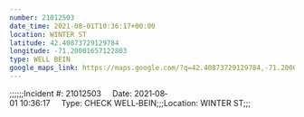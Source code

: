 ```yaml
---
number: 21012503
date_time: 2021-08-01T10:36:17+00:00
location: WINTER ST
latitude: 42.40873729129784
longitude: -71.20001657122803
type: WELL BEIN
google_maps_link: https://maps.google.com/?q=42.40873729129784,-71.20001657122803
---
```


;;;;;;Incident #: 21012503     Date: 2021‐08‐01 10:36:17     Type: CHECK WELL‐BEIN;;;Location: WINTER ST;;;
